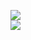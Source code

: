[![](https://img.shields.io/badge/Made%20With-Github%20Spray-lightgrey.svg?style=for-the-badge&logo=github)](https://github.com/Annihil/github-spray#18411)  
[![](https://i.imgur.com/2DrTn0Z.gif)](https://github.com/Annihil/github-spray)
